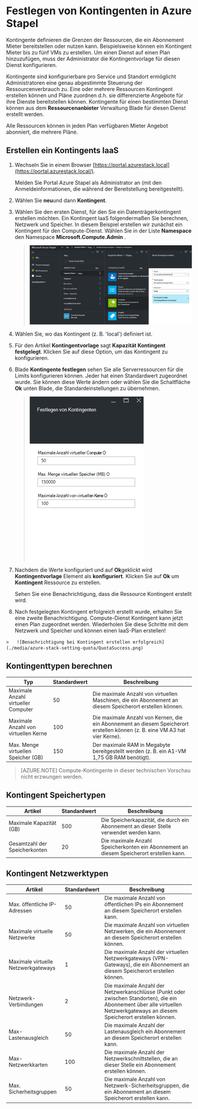 <properties
    pageTitle="Kontingente in Azure Stapel | Microsoft Azure"
    description="Administratoren legen Kontingente maximal Ressourcen beschränken, Mieter auf."
    services="azure-stack"
    documentationCenter=""
    authors="mattmcg"
    manager="byronr"
    editor=""/>

<tags
    ms.service="azure-stack"
    ms.workload="na"
    ms.tgt_pltfrm="na"
    ms.devlang="na"
    ms.topic="get-started-article"
    ms.date="09/26/2016"
    ms.author="mattmcg"/>



# <a name="set-quotas-in-azure-stack"></a>Festlegen von Kontingenten in Azure Stapel

Kontingente definieren die Grenzen der Ressourcen, die ein Abonnement Mieter bereitstellen oder nutzen kann. Beispielsweise können ein Kontingent Mieter bis zu fünf VMs zu erstellen. Um einen Dienst auf einen Plan hinzuzufügen, muss der Administrator die Kontingentvorlage für diesen Dienst konfigurieren.

Kontingente sind konfigurierbare pro Service und Standort ermöglicht Administratoren eine genau abgestimmte Steuerung der Ressourcenverbrauch zu. Eine oder mehrere Ressourcen Kontingent erstellen können und Pläne zuordnen d.h. sie differenzierte Angebote für ihre Dienste bereitstellen können. Kontingente für einen bestimmten Dienst können aus dem **Ressourcenanbieter** Verwaltung Blade für diesen Dienst erstellt werden.

Alle Ressourcen können in jeden Plan verfügbaren Mieter Angebot abonniert, die mehrere Pläne.

## <a name="to-create-an-iaas-quota"></a>Erstellen ein Kontingents IaaS

1.  Wechseln Sie in einem Browser [https://portal.azurestack.local](https://portal.azurestack.local/).

    Melden Sie Portal Azure Stapel als Administrator an (mit den Anmeldeinformationen, die während der Bereitstellung bereitgestellt).

2.  Wählen Sie **neu**und dann **Kontingent**.

3.  Wählen Sie den ersten Dienst, für den Sie ein Datenträgerkontingent erstellen möchten. Ein Kontingent IaaS folgendermaßen Sie berechnen, Netzwerk und Speicher.
In diesem Beispiel erstellen wir zunächst ein Kontingent für den Compute-Dienst. Wählen Sie in der Liste **Namespace** den Namespace **Microsoft.Compute.Admin** .

    > ![Erstellt ein neues Kontingent Compute](./media/azure-stack-setting-quota/NewComputeQuota.PNG)

4.  Wählen Sie, wo das Kontingent (z. B. 'local') definiert ist.

5.  Für den Artikel **Kontingentvorlage** sagt **Kapazität Kontingent festgelegt**. Klicken Sie auf diese Option, um das Kontingent zu konfigurieren.

6.  Blade **Kontingente festlegen** sehen Sie alle Serverressourcen für die Limits konfigurieren können. Jeder hat einen Standardwert zugeordnet wurde. Sie können diese Werte ändern oder wählen Sie die Schaltfläche **Ok** unten Blade, die Standardeinstellungen zu übernehmen.

    > ![Das Setzen eines Compute](./media/azure-stack-setting-quota/SetQuotasBladeCompute.PNG)

7.  Nachdem die Werte konfiguriert und auf **Ok**geklickt wird **Kontingentvorlage** Element als **konfiguriert**. Klicken Sie auf **Ok** um **Kontingent** Ressource zu erstellen.

    Sehen Sie eine Benachrichtigung, dass die Ressource Kontingent erstellt wird.

8.   Nach festgelegten Kontingent erfolgreich erstellt wurde, erhalten Sie eine zweite Benachrichtigung. Compute-Dienst Kontingent kann jetzt einen Plan zugeordnet werden. Wiederholen Sie diese Schritte mit dem Netzwerk und Speicher und können einen IaaS-Plan erstellen!

    >   ![Benachrichtigung bei Kontingent erstellen erfolgreich](./media/azure-stack-setting-quota/QuotaSuccess.png)

## <a name="compute-quota-types"></a>Kontingenttypen berechnen

|**Typ**                    |**Standardwert**| **Beschreibung**|
|--------------------------- | ------------------------------------|------------------------------------------------------------------|
|Maximale Anzahl virtueller Computer   |50|Die maximale Anzahl von virtuellen Maschinen, die ein Abonnement an diesem Speicherort erstellen können. |
|Maximale Anzahl von virtuellen Kerne              |100|Die maximale Anzahl von Kernen, die ein Abonnement an diesem Speicherort erstellen können (z. B. eine VM A3 hat vier Kerne).|
|Max. Menge virtuellen Speicher (GB)         |150|Der maximale RAM in Megabyte bereitgestellt werden (z. B. ein A1-VM 1,75 GB RAM benötigt).|

> [AZURE.NOTE] Compute-Kontingente in dieser technischen Vorschau nicht erzwungen werden.

## <a name="storage-quota-types"></a>Kontingent Speichertypen

|**Artikel**                           |**Standardwert**   |**Beschreibung**|
|---------------------------------- |------------------- |-----------------------------------------------------------|
|Maximale Kapazität (GB)              |500                 |Die Speicherkapazität, die durch ein Abonnement an dieser Stelle verwendet werden kann.|
|Gesamtzahl der Speicherkonten   |20                  |Die maximale Anzahl Speicherkonten ein Abonnement an diesem Speicherort erstellen kann.|

## <a name="network-quota-types"></a>Kontingent Netzwerktypen

|**Artikel**                                                   |**Standardwert**   |**Beschreibung**|
|----------------------------------------------------------| ------------------- |--------------------------------------------------------------------------------------------------------------------------------------------------------------------|
| Max. öffentliche IP-Adressen                         |50                  |Die maximale Anzahl von öffentlichen IPs ein Abonnement an diesem Speicherort erstellen kann. |
| Maximale virtuelle Netzwerke                   |50                  |Die maximale Anzahl von virtuellen Netzwerken, die ein Abonnement an diesem Speicherort erstellen können. |
| Maximale virtuelle Netzwerkgateways           |1                   |Die maximale Anzahl der virtuellen Netzwerkgateways (VPN-Gateways), die ein Abonnement an diesem Speicherort erstellen können. |
| Netzwerk-Verbindungen                |2                   |Die maximale Anzahl der Netzwerkanschlüsse (Punkt oder zwischen Standorten), die ein Abonnement über alle virtuellen Netzwerkgateways an diesem Speicherort erstellen können. |
| Max-Lastenausgleich                     |50                  |Die maximale Anzahl der Lastenausgleich ein Abonnement an diesem Speicherort erstellen kann. |
| Max-Netzwerkkarten                               |100                 |Die maximale Anzahl der Netzwerkschnittstellen, die an dieser Stelle ein Abonnement erstellen können. |
| Max. Sicherheitsgruppen            |50                  |Die maximale Anzahl von Netzwerk-Sicherheitsgruppen, die ein Abonnement an diesem Speicherort erstellen kann. |
